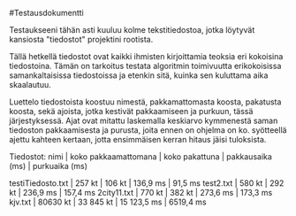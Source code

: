 #Testausdokumentti

Testaukseeni tähän asti kuuluu kolme tekstitiedostoa, jotka löytyvät kansiosta 
"tiedostot" projektini rootista. 

Tällä hetkellä tiedostot ovat kaikki ihmisten kirjoittamia teoksia eri kokoisina
tiedostoina. Tämän on tarkoitus testata algoritmin toimivuutta erikokoisissa 
samankaltaisissa tiedostoissa ja etenkin sitä, kuinka sen kuluttama aika 
skaalautuu.

Luettelo tiedostoista koostuu nimestä, pakkamattomasta koosta, pakatusta 
koosta, sekä ajoista, jotka kestivät pakkaamiseen ja purkuun, tässä 
järjestyksessä. Ajat ovat mitattu laskemalla keskiarvo kymmenestä saman 
tiedoston pakkaamisesta ja purusta, joita ennen on ohjelma on ko. syötteellä
ajettu kahteen kertaan, jotta ensimmäisen kerran hitaus jäisi tuloksista.

Tiedostot:
nimi | koko pakkaamattomana | koko pakattuna | pakkausaika (ms) | purkuaika (ms)
 
testiTiedosto.txt | 257 kt | 106 kt | 136,9 ms | 91,5 ms
test2.txt | 580 kt | 292 kt | 236,9 ms | 157,4 ms
2city11.txt | 770 kt | 382 kt | 273,6 ms | 173,3 ms
kjv.txt | 80630 kt | 33 845 kt | 15 123,5 ms | 6519,4 ms

